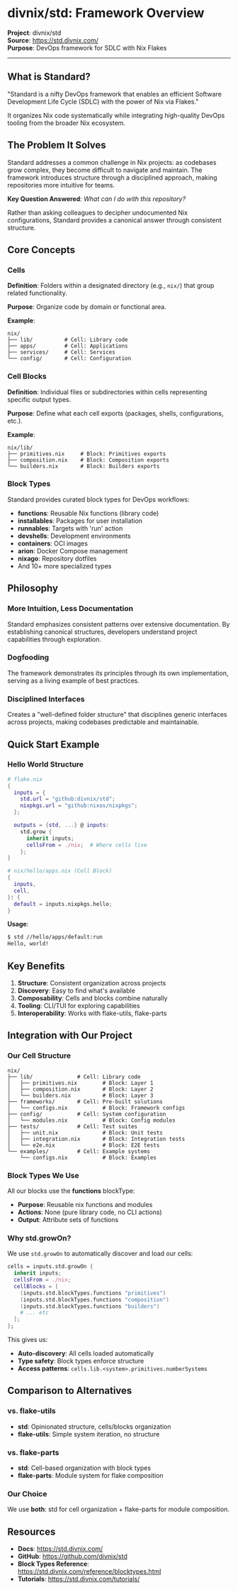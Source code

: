 # divnix/std: Framework Overview
**Project**: divnix/std  
**Source**: https://std.divnix.com/  
**Purpose**: DevOps framework for SDLC with Nix Flakes

---

## What is Standard?

"Standard is a nifty DevOps framework that enables an efficient Software Development Life Cycle (SDLC) with the power of Nix via Flakes."

It organizes Nix code systematically while integrating high-quality DevOps tooling from the broader Nix ecosystem.

## The Problem It Solves

Standard addresses a common challenge in Nix projects: as codebases grow complex, they become difficult to navigate and maintain. The framework introduces structure through a disciplined approach, making repositories more intuitive for teams.

**Key Question Answered**: *What can I do with this repository?*

Rather than asking colleagues to decipher undocumented Nix configurations, Standard provides a canonical answer through consistent structure.

## Core Concepts

### Cells

**Definition**: Folders within a designated directory (e.g., `nix/`) that group related functionality.

**Purpose**: Organize code by domain or functional area.

**Example**:
```
nix/
├── lib/          # Cell: Library code
├── apps/         # Cell: Applications
├── services/     # Cell: Services
└── config/       # Cell: Configuration
```

### Cell Blocks

**Definition**: Individual files or subdirectories within cells representing specific output types.

**Purpose**: Define what each cell exports (packages, shells, configurations, etc.).

**Example**:
```
nix/lib/
├── primitives.nix     # Block: Primitives exports
├── composition.nix    # Block: Composition exports
└── builders.nix       # Block: Builders exports
```

### Block Types

Standard provides curated block types for DevOps workflows:

- **functions**: Reusable Nix functions (library code)
- **installables**: Packages for user installation
- **runnables**: Targets with 'run' action
- **devshells**: Development environments
- **containers**: OCI images
- **arion**: Docker Compose management
- **nixago**: Repository dotfiles
- And 10+ more specialized types

## Philosophy

### More Intuition, Less Documentation

Standard emphasizes consistent patterns over extensive documentation. By establishing canonical structures, developers understand project capabilities through exploration.

### Dogfooding

The framework demonstrates its principles through its own implementation, serving as a living example of best practices.

### Disciplined Interfaces

Creates a "well-defined folder structure" that disciplines generic interfaces across projects, making codebases predictable and maintainable.

## Quick Start Example

### Hello World Structure

```nix
# flake.nix
{
  inputs = {
    std.url = "github:divnix/std";
    nixpkgs.url = "github:nixos/nixpkgs";
  };

  outputs = {std, ...} @ inputs:
    std.grow {
      inherit inputs;
      cellsFrom = ./nix;  # Where cells live
    };
}
```

```nix
# nix/hello/apps.nix (Cell Block)
{
  inputs,
  cell,
}: {
  default = inputs.nixpkgs.hello;
}
```

**Usage**:
```bash
$ std //hello/apps/default:run
Hello, world!
```

## Key Benefits

1. **Structure**: Consistent organization across projects
2. **Discovery**: Easy to find what's available
3. **Composability**: Cells and blocks combine naturally
4. **Tooling**: CLI/TUI for exploring capabilities
5. **Interoperability**: Works with flake-utils, flake-parts

## Integration with Our Project

### Our Cell Structure

```
nix/
├── lib/              # Cell: Library code
│   ├── primitives.nix        # Block: Layer 1
│   ├── composition.nix       # Block: Layer 2
│   └── builders.nix          # Block: Layer 3
├── frameworks/       # Cell: Pre-built solutions
│   └── configs.nix           # Block: Framework configs
├── config/           # Cell: System configuration
│   └── modules.nix           # Block: Config modules
├── tests/            # Cell: Test suites
│   ├── unit.nix              # Block: Unit tests
│   ├── integration.nix       # Block: Integration tests
│   └── e2e.nix               # Block: E2E tests
└── examples/         # Cell: Example systems
    └── configs.nix           # Block: Examples
```

### Block Types We Use

All our blocks use the **functions** blockType:
- **Purpose**: Reusable nix functions and modules
- **Actions**: None (pure library code, no CLI actions)
- **Output**: Attribute sets of functions

### Why std.growOn?

We use `std.growOn` to automatically discover and load our cells:

```nix
cells = inputs.std.growOn {
  inherit inputs;
  cellsFrom = ./nix;
  cellBlocks = [
    (inputs.std.blockTypes.functions "primitives")
    (inputs.std.blockTypes.functions "composition")
    (inputs.std.blockTypes.functions "builders")
    # ... etc
  ];
};
```

This gives us:
- **Auto-discovery**: All cells loaded automatically
- **Type safety**: Block types enforce structure
- **Access patterns**: `cells.lib.<system>.primitives.numberSystems`

## Comparison to Alternatives

### vs. flake-utils
- **std**: Opinionated structure, cells/blocks organization
- **flake-utils**: Simple system iteration, no structure

### vs. flake-parts
- **std**: Cell-based organization with block types
- **flake-parts**: Module system for flake composition

### Our Choice
We use **both**: std for cell organization + flake-parts for module composition.

## Resources

- **Docs**: https://std.divnix.com/
- **GitHub**: https://github.com/divnix/std
- **Block Types Reference**: https://std.divnix.com/reference/blocktypes.html
- **Tutorials**: https://std.divnix.com/tutorials/
